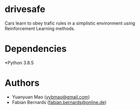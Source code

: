 # drivesafe
Cars learn to obey trafic rules in a simplistic environment using Reinforcement Learning methods.
# Dependencies
*Python 3.8.5
# Authors
* Yuanyuan Mao (yybmao@gmail.com)
* Fabian Bernards (fabian.bernards@online.de)
